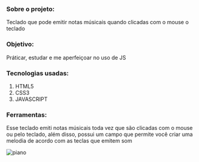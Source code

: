 <h3>Sobre o projeto: </h3>
<p>Teclado que pode emitir notas músicais quando clicadas com o mouse o teclado</p>

<h3>Objetivo: </h3>
<p>Práticar, estudar e me aperfeiçoar no uso de JS</p>

<h3>Tecnologias usadas: </h3>
<ol>
  <li>HTML5</li>
  <li>CSS3</li>
  <li>JAVASCRIPT</li>
</ol>

<h3>Ferramentas: </h3>
<p>Esse teclado emiti notas músicais toda vez que são clicadas com o mouse ou pelo teclado, além disso, possui um campo que permite você criar uma melodia de acordo com as teclas que emitem som</p>

![piano](https://user-images.githubusercontent.com/65027607/190796450-04894122-09ea-4cfa-8284-b92c1e22e2c0.png)
